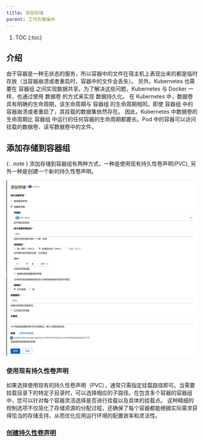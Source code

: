 ```yaml
---
title: 添加存储
parent: 工作负载操作
---
```


1. TOC
{:toc}


## 介绍
由于容器是一种无状态的服务，所以容器中的文件在宿主机上表现出来的都是临时存放（当容器崩溃或者重启时，容器中的文件会丢失）。
另外，Kubernetes 也需要在 容器组 之间实现数据共享。为了解决这些问题，Kubernetes 与 Docker 一样，也通过使用 数据卷 的方式来实现 数据持久化。
在 Kubernetes 中，数据卷具有明确的生命周期，该生命周期与 容器组 的生命周期相同。即使 容器组 中的容器崩溃或者重启了，其挂载的数据集依然存在。
因此，Kubernetes 中数据卷的生命周期比 容器组 中运行的任何容器的生命周期都要长。Pod 中的容器可以访问挂载的数据卷、读写数据卷中的文件。


## 添加存储到容器组

{: .note }
添加存储到容器组有两种方式，一种是使用现有持久性卷声明(PVC), 另外一种是创建一个新的持久性卷声明。

![](imgs/add-storage.png)

### 使用现有持久性卷声明

如果选择使用现有的持久性卷声明（PVC），通常只需指定挂载路径即可。当需要挂载目录下的特定子目录时，可以选择相应的子路径。在包含多个容器的容器组中，您可以针对每个容器灵活选择是否进行挂载以及具体的挂载点。
这种精细的控制选项不仅简化了存储资源的分配过程，还确保了每个容器都能根据实际需求获得恰当的存储支持，从而优化应用运行环境的配置效率和灵活性。


### [创建持久性卷声明](../../storage#添加持久性卷声明pvc)



